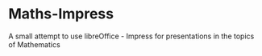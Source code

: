 # Maths-Impress
A small attempt to use libreOffice - Impress for presentations in the topics of Mathematics

